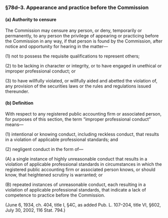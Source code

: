 ### §78d–3. Appearance and practice before the Commission ###

#### (a) Authority to censure ####

The Commission may censure any person, or deny, temporarily or permanently, to any person the privilege of appearing or practicing before the Commission in any way, if that person is found by the Commission, after notice and opportunity for hearing in the matter—

(1) not to possess the requisite qualifications to represent others;

(2) to be lacking in character or integrity, or to have engaged in unethical or improper professional conduct; or

(3) to have willfully violated, or willfully aided and abetted the violation of, any provision of the securities laws or the rules and regulations issued thereunder.

#### (b) Definition ####

With respect to any registered public accounting firm or associated person, for purposes of this section, the term “improper professional conduct” means—

(1) intentional or knowing conduct, including reckless conduct, that results in a violation of applicable professional standards; and

(2) negligent conduct in the form of—

(A) a single instance of highly unreasonable conduct that results in a violation of applicable professional standards in circumstances in which the registered public accounting firm or associated person knows, or should know, that heightened scrutiny is warranted; or

(B) repeated instances of unreasonable conduct, each resulting in a violation of applicable professional standards, that indicate a lack of competence to practice before the Commission.

(June 6, 1934, ch. 404, title I, §4C, as added Pub. L. 107–204, title VI, §602, July 30, 2002, 116 Stat. 794.)